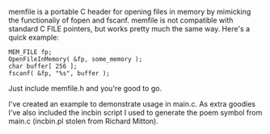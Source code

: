 memfile is a portable C header for opening files in memory by mimicking the functionaliy of fopen and fscanf. memfile is not compatible with standard C FILE pointers, but works pretty much the same way. Here's a quick example:

    MEM_FILE fp;
    OpenFileInMemory( &fp, some_memory );
    char buffer[ 256 ];
    fscanf( &fp, "%s", buffer );

Just include memfile.h and you're good to go.

I've created an example to demonstrate usage in main.c. As extra goodies I've also included the incbin script I used to generate the poem symbol from main.c (incbin.pl stolen from Richard Mitton).
